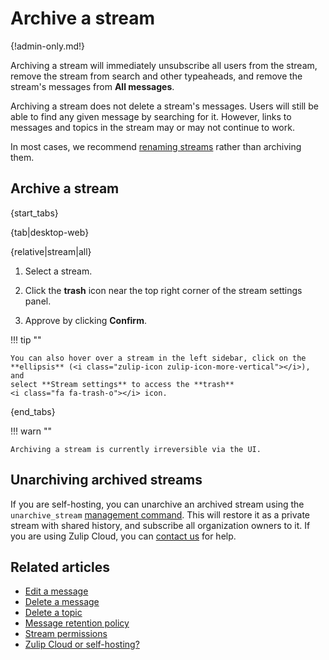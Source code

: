 # Archive a stream

{!admin-only.md!}

Archiving a stream will immediately unsubscribe all users from the stream,
remove the stream from search and other typeaheads, and remove the stream's
messages from **All messages**.

Archiving a stream does not delete a stream's messages. Users will still be
able to find any given message by searching for it. However, links to
messages and topics in the stream may or may not continue to work.

In most cases, we recommend [renaming streams](/help/rename-a-stream) rather
than archiving them.

## Archive a stream

{start_tabs}

{tab|desktop-web}

{relative|stream|all}

1. Select a stream.

1. Click the **trash** <i class="fa fa-trash-o"></i> icon near the top right
   corner of the stream settings panel.

1. Approve by clicking **Confirm**.

!!! tip ""

    You can also hover over a stream in the left sidebar, click on the
    **ellipsis** (<i class="zulip-icon zulip-icon-more-vertical"></i>), and
    select **Stream settings** to access the **trash**
    <i class="fa fa-trash-o"></i> icon.

{end_tabs}

!!! warn ""

    Archiving a stream is currently irreversible via the UI.

## Unarchiving archived streams

If you are self-hosting, you can unarchive an archived stream using the
`unarchive_stream` [management command][management-command]. This will restore
it as a private stream with shared history, and subscribe all organization
owners to it. If you are using Zulip Cloud, you can [contact us](/help/contact-support)
for help.

[management-command]:
https://zulip.readthedocs.io/en/latest/production/management-commands.html#other-useful-manage-py-commands

## Related articles

* [Edit a message](/help/edit-a-message)
* [Delete a message](/help/delete-a-message)
* [Delete a topic](/help/delete-a-topic)
* [Message retention policy](/help/message-retention-policy)
* [Stream permissions](/help/stream-permissions)
* [Zulip Cloud or self-hosting?](/help/zulip-cloud-or-self-hosting)
